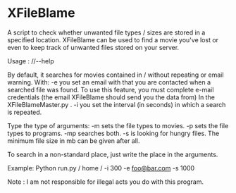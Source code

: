 # XFileBlame
A script to check whether unwanted file types / sizes are stored in a specified location.
XFileBlame can be used to find a movie you've lost or even to keep track of unwanted files stored on your server.

Usage :   //--help

By default, it searches for movies contained in / without repeating or email warning.
With:
  -e you set an email with that you are contacted when a searched file was found.
     To use this feature, you must complete e-mail credentials (the  email XFileBlame should send you the data from)
     In the XFileBlameMaster.py .
  -i you set the interval (in seconds) in which a search is repeated.

Type the type of arguments:
  -m sets the file types to movies.
  -p sets the file types to programs.
  -mp searches both.
  -s is looking for hungry files.
  The minimum file size in mb can be given after all.

To search in a non-standard place, just write the place in the arguments.

Example:
Python run.py / home / -i 300 -e foo@bar.com -s 1000

Note :
I am not responsible for illegal acts you do with this program.
